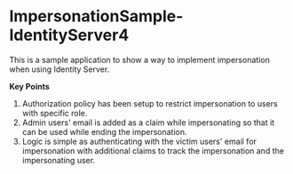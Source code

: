 # ImpersonationSample-IdentityServer4

This is a sample application to show a way to implement impersonation when using Identity Server.

**Key Points**

1. Authorization policy has been setup to restrict impersonation to users with specific role.
2. Admin users' email is added as a claim while impersonating so that it can be used while ending the impersonation.
3. Logic is simple as authenticating with the victim users' email for impersonation with additional claims to track the impersonation and the impersonating user.
